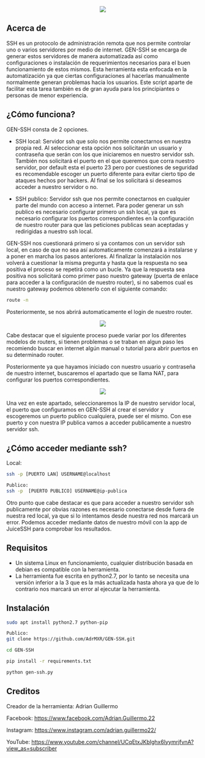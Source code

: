 <p align="center"><img src="https://www.razoyo.com/wp-content/uploads/2018/12/ssh.jpg" /></p>

## Acerca de
SSH es un protocolo de administración remota que nos permite controlar uno o varios servidores por medio de internet. GEN-SSH se encarga de generar estos servidores de manera automatizada así como configuraciones o instalación de requerimientos necesarios para el buen funcionamiento de estos mismos. Esta herramienta esta enfocada en la automatización ya que ciertas configuraciones al hacerlas manualmente normalmente generan problemas hacia los usuarios. Este script aparte de facilitar esta tarea también es de gran ayuda para los principiantes o personas de menor experiencia.

## ¿Cómo funciona?
GEN-SSH consta de 2 opciones. 

* SSH local: Servidor ssh que solo nos permite conectarnos en nuestra propia red. Al seleccionar esta opción nos solicitarán un usuario y contraseña que serán con los que iniciaremos en nuestro servidor ssh. También nos solicitará el puerto en el que queremos que corra nuestro servidor, por default esta el puerto 23 pero por cuestiones de seguridad es recomendable escoger un puerto diferente para evitar cierto tipo de ataques hechos por hackers. Al final se los solicitará si deseamos acceder a nuestro servidor o no.

* SSH publico: Servidor ssh que nos permite conectarnos en cualquier parte del mundo con acceso a internet. Para poder generar un ssh publico es necesario configurar primero un ssh local, ya que es necesario configurar los puertos correspondientes en la configuración de nuestro router para que las peticiones publicas sean aceptadas y redirigidas a nuestro ssh local. 

GEN-SSH nos cuestionará primero si ya contamos con un servidor ssh local, en caso de que no sea así automaticamente comenzará a instalarse y a poner en marcha los pasos anteriores. Al finalizar la instalación nos volverá a cuestionar la misma pregunta y hasta que la respuesta no sea positiva el proceso se repetirá como un bucle. Ya que la respuesta sea positiva nos solicitará como primer paso nuestro gateway (puerta de enlace para acceder a la configuración de nuestro router), si no sabemos cual es nuestro gateway podemos obtenerlo con el siguiente comando: 
```bash
route -n 
```
Posteriormente, se nos abrirá automaticamente el login de nuestro router. 
<p align="center"><img src="https://github.com/AdrMXR/GEN-SSH/blob/master/Screenshot1.png" /></p>

Cabe destacar que el siguiente proceso puede variar por los diferentes modelos de routers, si tienen problemas o se traban en algun paso les recomiendo buscar en internet algún manual o tutorial para abrir puertos en su determinado router. 

Posteriormente ya que hayamos iniciado con nuestro usuario y contraseña de nuestro internet, buscaremos el apartado que se llama NAT, para configurar los puertos correspondientes. 
<p align="center"><img src="https://github.com/AdrMXR/GEN-SSH/blob/master/screenshot-2.png" /></p>

Una vez en este apartado, seleccionaremos la IP de nuestro servidor local, el puerto que configuramos en GEN-SSH al crear el servidor y escogeremos un puerto publico cualquiera, puede ser el mismo. Con ese puerto y con nuestra IP publica vamos a acceder publicamente a nuestro servidor ssh.

## ¿Cómo acceder mediante ssh?
Local:
```bash
ssh -p [PUERTO LAN] USERNAME@localhost  
```
```bash
Publico:
ssh -p  [PUERTO PUBLICO] USERNAME@ip-publica 
```
Otro punto que cabe destacar es que para acceder a nuestro servidor ssh publicamente por obvias razones es necesario conectarse desde fuera de nuestra red local, ya que si lo intentamos desde nuestra red nos marcará un error. Podemos acceder mediante datos de nuestro móvil con la app de JuiceSSH para comprobar los resultados.

## Requisitos 
* Un sistema Linux en funcionamiento, cualquier distribución basada en debian es compatible con la herramienta.
* La herramienta fue escrita en python2.7, por lo tanto se necesita una versión inferior a la 3 que es la más actualizada hasta ahora ya que de lo contrario nos marcará un error al ejecutar la herramienta.

## Instalación 
```bash
sudo apt install python2.7 python-pip  
```
```bash
Publico:
git clone https://github.com/AdrMXR/GEN-SSH.git
```
```bash
cd GEN-SSH 
```
```bash
pip install -r requirements.txt 
```
```bash
python gen-ssh.py 
```
## Creditos
Creador de la herramienta: Adrian Guillermo

Facebook: https://www.facebook.com/Adrian.Guillermo.22

Instagram: https://www.instagram.com/adrian.guillermo22/

YouTube: https://www.youtube.com/channel/UCqEtxJKbIghx6lyymrjfvnA?view_as=subscriber














